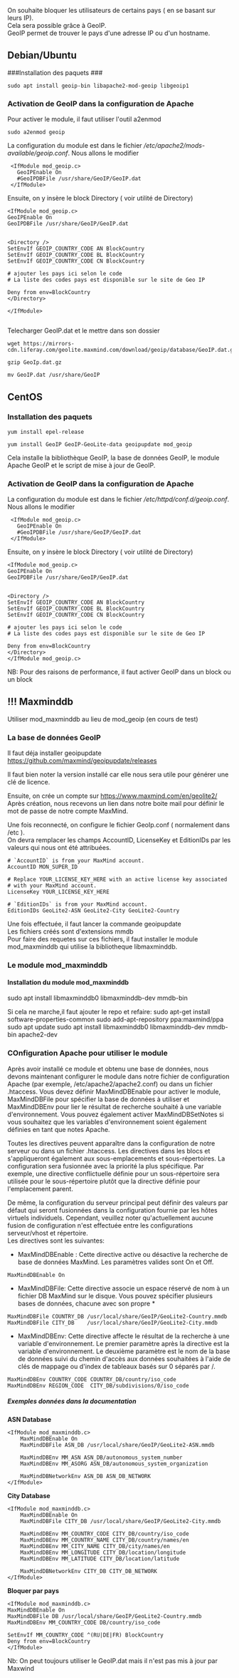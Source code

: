 On souhaite bloquer les utilisateurs de certains pays ( en se basant sur leurs IP).   
Cela sera possible grâce à GeoIP.  
GeoIP permet de trouver le pays d'une adresse IP ou d'un hostname.   




## Debian/Ubuntu ##

###Installation des paquets ###

```
sudo apt install geoip-bin libapache2-mod-geoip libgeoip1
```

### Activation de GeoIP dans la configuration de Apache ####

Pour activer le module, il faut utiliser l'outil a2enmod
```
sudo a2enmod geoip
```
La configuration du module est dans le fichier _/etc/apache2/mods-available/geoip.conf_. Nous allons le modifier

```
 <IfModule mod_geoip.c>
   GeoIPEnable On
   #GeoIPDBFile /usr/share/GeoIP/GeoIP.dat
 </IfModule>
```

Ensuite, on y insère le block Directory ( voir utilité de Directory)

```
<IfModule mod_geoip.c>
GeoIPEnable On
GeoIPDBFile /usr/share/GeoIP/GeoIP.dat


<Directory />
SetEnvIf GEOIP_COUNTRY_CODE AN BlockCountry
SetEnvIf GEOIP_COUNTRY_CODE BL BlockCountry
SetEnvIf GEOIP_COUNTRY_CODE CN BlockCountry

# ajouter les pays ici selon le code
# La liste des codes pays est disponible sur le site de Geo IP

Deny from env=BlockCountry
</Directory>

</IfModule>


```

Telecharger GeoIP.dat et le mettre dans son dossier  
```
wget https://mirrors-cdn.liferay.com/geolite.maxmind.com/download/geoip/database/GeoIP.dat.gz
```
```
gzip GeoIp.dat.gz
```
```
mv GeoIP.dat /usr/share/GeoIP
```
## CentOS ##

### Installation des paquets ####

```
yum install epel-release
```
```
yum install GeoIP GeoIP-GeoLite-data geoipupdate mod_geoip
```
Cela installe la bibliothèque GeoIP, la base de données GeoIP, le module Apache GeoIP et le script de mise à jour de GeoIP. 

### Activation de GeoIP dans la configuration de Apache ###

La configuration du module est dans le fichier _/etc/httpd/conf.d/geoip.conf_. Nous allons le modifier

```
 <IfModule mod_geoip.c>
   GeoIPEnable On
   #GeoIPDBFile /usr/share/GeoIP/GeoIP.dat
 </IfModule>
```

Ensuite, on y insère le block Directory ( voir utilité de Directory)

```
<IfModule mod_geoip.c>
GeoIPEnable On
GeoIPDBFile /usr/share/GeoIP/GeoIP.dat


<Directory />
SetEnvIf GEOIP_COUNTRY_CODE AN BlockCountry
SetEnvIf GEOIP_COUNTRY_CODE BL BlockCountry
SetEnvIf GEOIP_COUNTRY_CODE CN BlockCountry

# ajouter les pays ici selon le code
# La liste des codes pays est disponible sur le site de Geo IP

Deny from env=BlockCountry
</Directory>
</IfModule mod_geoip.c>
```
NB: Pour des raisons de performance, il faut activer GeoIP dans un block <Directory> ou un block <Location>    


## !!! Maxminddb ####
Utiliser mod_maxminddb au lieu de mod_geoip (en cours de test)


### La base de données GeoIP ###

Il faut déja installer geoipupdate 
https://github.com/maxmind/geoipupdate/releases   

Il faut bien noter la version installé car elle nous sera utile pour générer une clé de licence.  

Ensuite, on crée un compte sur https://www.maxmind.com/en/geolite2/  
Après création, nous recevons un lien dans notre boite mail pour définir le mot de passe de notre compte MaxMind.

Une fois reconnecté, on configure le fichier GeoIp.conf ( normalement dans /etc ).  
On devra remplacer les champs AccountID, LicenseKey et EditionIDs par les valeurs qui nous ont été attribuées.  

```
# `AccountID` is from your MaxMind account.
AccountID MON_SUPER_ID

# Replace YOUR_LICENSE_KEY_HERE with an active license key associated 
# with your MaxMind account.
LicenseKey YOUR_LICENSE_KEY_HERE

# `EditionIDs` is from your MaxMind account.
EditionIDs GeoLite2-ASN GeoLite2-City GeoLite2-Country

```
Une fois effectuée, il faut lancer la commande geoipupdate   
Les fichiers créés sont d'extensions mmdb   
Pour faire des requetes sur ces fichiers, il faut installer le module mod_maxminddb qui utilise la bibliotheque libmaxminddb.

### Le module mod_maxminddb ###


#### Installation du module mod_maxminddb ####

sudo apt install libmaxminddb0 libmaxminddb-dev mmdb-bin

Si cela ne marche,il faut ajouter le repo et refaire:
sudo apt-get install software-properties-common
sudo add-apt-repository ppa:maxmind/ppa
sudo apt update
sudo apt install libmaxminddb0 libmaxminddb-dev mmdb-bin apache2-dev


### COnfiguration Apache pour utiliser le module ###

Après avoir installé ce module et obtenu une base de données, nous devons maintenant configurer le module dans notre fichier de configuration Apache (par exemple, /etc/apache2/apache2.conf) ou dans un fichier .htaccess. Vous devez définir MaxMindDBEnable pour activer le module, MaxMindDBFile pour spécifier la base de données à utiliser et MaxMindDBEnv pour lier le résultat de recherche souhaité à une variable d'environnement. Vous pouvez également activer MaxMindDBSetNotes si vous souhaitez que les variables d'environnement soient également définies en tant que notes Apache.  

Toutes les directives peuvent apparaître dans la configuration de notre serveur ou dans un fichier .htaccess. Les directives dans les blocs <Location> et <Directory> s'appliqueront également aux sous-emplacements et sous-répertoires. La configuration sera fusionnée avec la priorité la plus spécifique. Par exemple, une directive conflictuelle définie pour un sous-répertoire sera utilisée pour le sous-répertoire plutôt que la directive définie pour l'emplacement parent.

De même, la configuration du serveur principal peut définir des valeurs par défaut qui seront fusionnées dans la configuration fournie par les hôtes virtuels individuels. Cependant, veuillez noter qu'actuellement aucune fusion de configuration n'est effectuée entre les configurations serveur/vhost et répertoire.   
Les directives sont les suivantes:
* MaxMindDBEnable : Cette directive active ou désactive la recherche de base de données MaxMind. Les paramètres valides sont On et Off.
```
MaxMindDBEnable On
```
* MaxMindDBFile: Cette directive associe un espace réservé de nom à un fichier DB MaxMind sur le disque. Vous pouvez spécifier plusieurs bases de données, chacune avec son propre  *
```
MaxMindDBFile COUNTRY_DB /usr/local/share/GeoIP/GeoLite2-Country.mmdb
MaxMindDBFile CITY_DB    /usr/local/share/GeoIP/GeoLite2-City.mmdb
```
* MaxMindDBEnv: Cette directive affecte le résultat de la recherche à une variable d'environnement. Le premier paramètre après la directive est la variable d'environnement. Le deuxième paramètre est le nom de la base de données suivi du chemin d'accès aux données souhaitées à l'aide de clés de mappage ou d'index de tableaux basés sur 0 séparés par /.
```
MaxMindDBEnv COUNTRY_CODE COUNTRY_DB/country/iso_code
MaxMindDBEnv REGION_CODE  CITY_DB/subdivisions/0/iso_code
```
##### Exemples données dans la documentation #####

**ASN Database**

```
<IfModule mod_maxminddb.c>
    MaxMindDBEnable On
    MaxMindDBFile ASN_DB /usr/local/share/GeoIP/GeoLite2-ASN.mmdb

    MaxMindDBEnv MM_ASN ASN_DB/autonomous_system_number
    MaxMindDBEnv MM_ASORG ASN_DB/autonomous_system_organization

    MaxMindDBNetworkEnv ASN_DB ASN_DB_NETWORK
</IfModule>
```

**City Database**
```
<IfModule mod_maxminddb.c>
    MaxMindDBEnable On
    MaxMindDBFile CITY_DB /usr/local/share/GeoIP/GeoLite2-City.mmdb

    MaxMindDBEnv MM_COUNTRY_CODE CITY_DB/country/iso_code
    MaxMindDBEnv MM_COUNTRY_NAME CITY_DB/country/names/en
    MaxMindDBEnv MM_CITY_NAME CITY_DB/city/names/en
    MaxMindDBEnv MM_LONGITUDE CITY_DB/location/longitude
    MaxMindDBEnv MM_LATITUDE CITY_DB/location/latitude

    MaxMindDBNetworkEnv CITY_DB CITY_DB_NETWORK
</IfModule>
```

**Bloquer par pays**

```
<IfModule mod_maxminddb.c>
MaxMindDBEnable On
MaxMindDBFile DB /usr/local/share/GeoIP/GeoLite2-Country.mmdb
MaxMindDBEnv MM_COUNTRY_CODE DB/country/iso_code

SetEnvIf MM_COUNTRY_CODE ^(RU|DE|FR) BlockCountry
Deny from env=BlockCountry
</IfModule>
```

Nb: On peut toujours utiliser le GeoIP.dat mais il n'est pas mis à jour par Maxwind  






